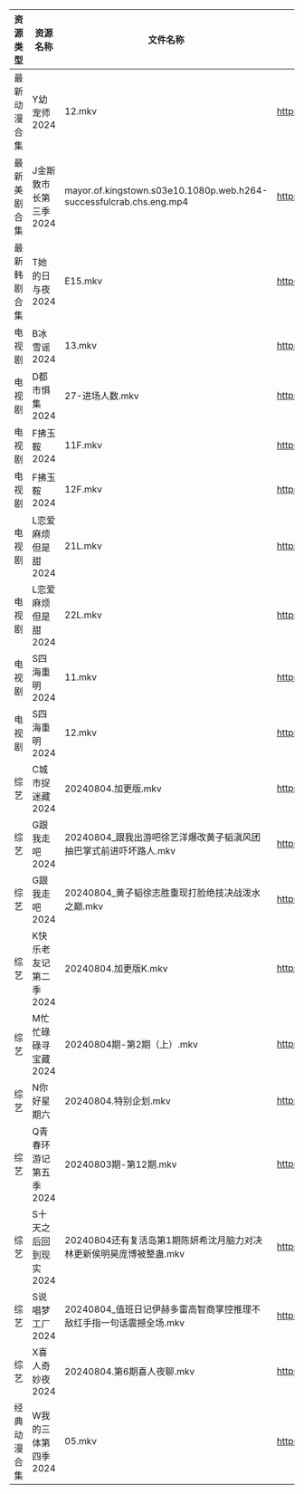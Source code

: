 | 资源类型   | 资源名称          | 文件名称                                                                | 分享链接                                 | 更新时间                |
| ------ | ------------- | ------------------------------------------------------------------- | ------------------------------------ | ------------------- |
| 最新动漫合集 | Y幼宠师2024      | 12.mkv                                                              | https://www.alipan.com/s/2q2jnkNLjYE | 2024-08-04 12:10:01 |
| 最新美剧合集 | J金斯敦市长第三季2024 | mayor.of.kingstown.s03e10.1080p.web.h264-successfulcrab.chs.eng.mp4 | https://www.alipan.com/s/uneR6vKvF2y | 2024-08-04 19:09:48 |
| 最新韩剧合集 | T她的日与夜2024    | E15.mkv                                                             | https://www.alipan.com/s/nnyTdgGkMzK | 2024-08-04 00:10:25 |
| 电视剧    | B冰雪谣2024      | 13.mkv                                                              | https://www.alipan.com/s/Xvxp1d4B5iQ | 2024-08-04 19:05:08 |
| 电视剧    | D都市惧集2024     | 27-进场人数.mkv                                                         | https://www.alipan.com/s/3h7mz7XVT7D | 2024-08-04 14:05:23 |
| 电视剧    | F拂玉鞍2024      | 11F.mkv                                                             | https://www.alipan.com/s/zUgWzyczuwe | 2024-08-04 19:05:34 |
| 电视剧    | F拂玉鞍2024      | 12F.mkv                                                             | https://www.alipan.com/s/zUgWzyczuwe | 2024-08-04 19:05:34 |
| 电视剧    | L恋爱麻烦但是甜2024  | 21L.mkv                                                             | https://www.alipan.com/s/2U7oUSihGVL | 2024-08-04 14:05:51 |
| 电视剧    | L恋爱麻烦但是甜2024  | 22L.mkv                                                             | https://www.alipan.com/s/2U7oUSihGVL | 2024-08-04 14:05:51 |
| 电视剧    | S四海重明2024     | 11.mkv                                                              | https://www.alipan.com/s/69m6g1Ps1tw | 2024-08-04 19:06:30 |
| 电视剧    | S四海重明2024     | 12.mkv                                                              | https://www.alipan.com/s/69m6g1Ps1tw | 2024-08-04 19:06:30 |
| 综艺     | C城市捉迷藏2024    | 20240804.加更版.mkv                                                    | https://www.alipan.com/s/7FqyaDLUvoi | 2024-08-04 14:08:02 |
| 综艺     | G跟我走吧2024     | 20240804_跟我出游吧徐艺洋爆改黄子韬滇风团抽巴掌式前进吓坏路人.mkv                             | https://www.alipan.com/s/8CBEecm773h | 2024-08-04 14:08:08 |
| 综艺     | G跟我走吧2024     | 20240804_黄子韬徐志胜重现打脸绝技决战泼水之巅.mkv                                     | https://www.alipan.com/s/8CBEecm773h | 2024-08-04 14:08:07 |
| 综艺     | K快乐老友记第二季2024 | 20240804.加更版K.mkv                                                   | https://www.alipan.com/s/zSYNbf4cpYQ | 2024-08-04 14:08:24 |
| 综艺     | M忙忙碌碌寻宝藏2024  | 20240804期-第2期（上）.mkv                                                | https://www.alipan.com/s/TtfyudAgS8v | 2024-08-04 14:08:33 |
| 综艺     | N你好星期六        | 20240804.特别企划.mkv                                                   | https://www.alipan.com/s/V89qnjC6T3z | 2024-08-04 14:08:51 |
| 综艺     | Q青春环游记第五季2024 | 20240803期-第12期.mkv                                                  | https://www.alipan.com/s/t3StjPH9G3k | 2024-08-04 00:09:06 |
| 综艺     | S十天之后回到现实2024 | 20240804还有复活岛第1期陈妍希沈月脑力对决林更新侯明昊庞博被整蛊.mkv                            | https://www.alipan.com/s/8UZE34cCGTv | 2024-08-04 14:09:09 |
| 综艺     | S说唱梦工厂2024    | 20240804_值班日记伊赫多雷高智商掌控推理不敌红手指一句话震撼全场.mkv                            | https://www.alipan.com/s/XsZgMjxjfk9 | 2024-08-04 14:09:25 |
| 综艺     | X喜人奇妙夜2024    | 20240804.第6期喜人夜聊.mkv                                                | https://www.alipan.com/s/QQJzxYcYSnn | 2024-08-04 14:09:40 |
| 经典动漫合集 | W我的三体第四季2024  | 05.mkv                                                              | https://www.alipan.com/s/wmwHn5LgsFN | 2024-08-04 12:06:51 |
